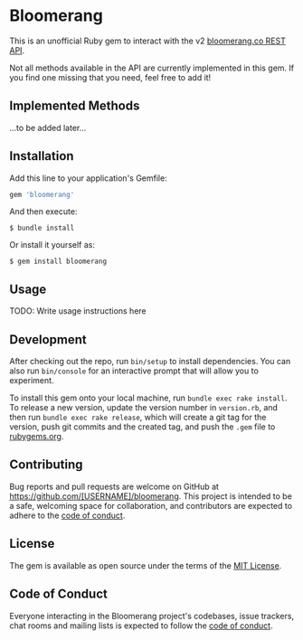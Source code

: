 # Bloomerang

This is an unofficial Ruby gem to interact with the v2 [bloomerang.co REST API](https://bloomerang.co/product/integrations-data-management/api/rest-api/).

Not all methods available in the API are currently implemented in this gem. If you find one missing that you need, feel free to add it!

## Implemented Methods

...to be added later...

## Installation

Add this line to your application's Gemfile:

```ruby
gem 'bloomerang'
```

And then execute:

    $ bundle install

Or install it yourself as:

    $ gem install bloomerang

## Usage

TODO: Write usage instructions here

## Development

After checking out the repo, run `bin/setup` to install dependencies. You can also run `bin/console` for an interactive prompt that will allow you to experiment.

To install this gem onto your local machine, run `bundle exec rake install`. To release a new version, update the version number in `version.rb`, and then run `bundle exec rake release`, which will create a git tag for the version, push git commits and the created tag, and push the `.gem` file to [rubygems.org](https://rubygems.org).

## Contributing

Bug reports and pull requests are welcome on GitHub at https://github.com/[USERNAME]/bloomerang. This project is intended to be a safe, welcoming space for collaboration, and contributors are expected to adhere to the [code of conduct](https://github.com/[USERNAME]/bloomerang/blob/main/CODE_OF_CONDUCT.md).

## License

The gem is available as open source under the terms of the [MIT License](https://opensource.org/licenses/MIT).

## Code of Conduct

Everyone interacting in the Bloomerang project's codebases, issue trackers, chat rooms and mailing lists is expected to follow the [code of conduct](https://github.com/[USERNAME]/bloomerang/blob/main/CODE_OF_CONDUCT.md).
